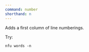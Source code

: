 ```yaml
---
command: number
shorthand: n
---
```


Adds a first column of line numberings.

Try:

```
nfu words -n
```
